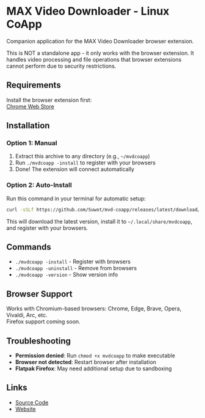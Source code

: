 # MAX Video Downloader - Linux CoApp

Companion application for the MAX Video Downloader browser extension.

This is NOT a standalone app - it only works with the browser extension. It handles video processing and file operations that browser extensions cannot perform due to security restrictions.

## Requirements

Install the browser extension first:  
[Chrome Web Store](https://chromewebstore.google.com/detail/max-video-downloader-%E2%80%93-do/kjinbaahkmjgkkedfdgpkkelehofieke?utm_source=linux-tar&utm_medium=readme)

## Installation

### Option 1: Manual
1. Extract this archive to any directory (e.g., `~/mvdcoapp`)
2. Run `./mvdcoapp -install` to register with your browsers
3. Done! The extension will connect automatically

### Option 2: Auto-Install
Run this command in your terminal for automatic setup:

```bash
curl -sSLf https://github.com/Suwot/mvd-coapp/releases/latest/download/install.sh | bash
```

This will download the latest version, install it to `~/.local/share/mvdcoapp`, and register with your browsers.

## Commands

- `./mvdcoapp -install` - Register with browsers
- `./mvdcoapp -uninstall` - Remove from browsers
- `./mvdcoapp -version` - Show version info

## Browser Support

Works with Chromium-based browsers: Chrome, Edge, Brave, Opera, Vivaldi, Arc, etc.  
Firefox support coming soon.

## Troubleshooting

- **Permission denied**: Run `chmod +x mvdcoapp` to make executable
- **Browser not detected**: Restart browser after installation
- **Flatpak Firefox**: May need additional setup due to sandboxing

## Links

- [Source Code](https://github.com/Suwot/mvd-coapp)
- [Website](https://www.maxvideodownloader.pro/)